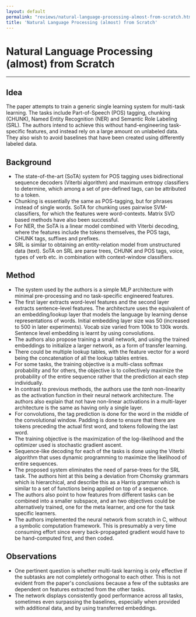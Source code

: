 ```yaml
---
layout: default
permalink: "reviews/natural-language-processing-almost-from-scratch.html"
title: 'Natural Language Processing (almost) from Scratch'
---
```


# Natural Language Processing (almost) from Scratch
---

## Idea

The paper attempts to train a generic single learning system for multi-task learning. The tasks include Part-of-Speech (POS) tagging, chunking (CHUNK), Named Entity Recognition (NER) and Semantic Role Labeling (SRL). The authors intend to achieve this without hand-engineering task-specific features, and instead rely on a large amount on unlabeled data. They also wish to avoid baselines that have been created using differently labeled data.

## Background
* The state-of-the-art (SoTA) system for POS tagging uses bidirectional sequence decoders (Viterbi algorithm) and maximum entropy classifiers to determine, which among a set of pre-defined tags, can be attributed to a token.
* Chunking is essentially the same as POS-tagging, but for phrases instead of single words. SoTA for chunking uses pairwise SVM-classifiers, for which the features were word-contexts. Matrix SVD based methods have also been successful.
* For NER, the SoTA is a linear model combined with Viterbi decoding, where the features include the tokens themselves, the POS tags, CHUNK tags, suffixes and prefixes.
* SRL is similar to obtaining an entity-relation model from unstructured data (text). SoTA on SRL are parse trees, CHUNK and POS tags, voice, types of verb etc. in combination with context-window classifiers.

## Method
* The system used by the authors is a simple MLP architecture with minimal pre-processing and no task-specific engineered features.
* The first layer extracts word-level features and the second layer extracts sentence-level features. The architecture uses the equivalent of an embedding/lookup layer that models the language by learning dense representations of words. Initial embedding layer size was 50 (increased to 500 in later experiments). Vocab size varied from 100k to 130k words. Sentence level embedding is learnt by using convolutions.
* The authors also propose training a small network, and using the trained embeddings to initialize a larger network, as a form of transfer learning.
* There could be multiple lookup tables, with the feature vector for a word being the concatenation of all the lookup tables entries.
* For some tasks, the training objective is a multi-class softmax probability and for others, the objective is to collectively maximize the probability of the entire sequence rather that the prediction at each step individually.
* In contrast to previous methods, the authors use the $tanh$ non-linearity as the activation function in their neural network architecture. The authors also explain that not have non-linear activations in a multi-layer architecture is the same as having only a single layer.
* For convolutions, the tag prediction is done for the word in the middle of the convolutional window. Padding is done to ensure that there are tokens preceding the actual first word, and tokens following the last word.
* The training objective is the maximization of the log-likelihood and the optimizer used is stochastic gradient ascent.
* Sequence-like decoding for each of the tasks is done using the Viterbi algorithm that uses dynamic programming to maximize the likelihood of entire sequences.
* The proposed system eliminates the need of parse-trees for the SRL task. The authors hint at this being a deviation from Chomsky grammars which is hierarchical, and describe this as a Harris grammar which is similar to a set of functions being applied on top of a sequence.
* The authors also point to how features from different tasks can be combined into a smaller subspace, and an two objectives could be alternatively trained, one for the meta learner, and one for the task specific learners.
* The authors implemented the neural network from scratch in C, without a symbolic computation framework. This is presumably a very time consuming effort since every back-propagated gradient would have to be hand-computed first, and then coded.

## Observations
* One pertinent question is whether multi-task learning is only effective if the subtasks are not completely orthogonal to each other. This is not evident from the paper's conclusions because a few of the subtasks are dependent on features extracted from the other tasks.
* The network displays consistently good performance across all tasks, sometimes even surpassing the baselines, especially when provided with additional data, and by using transferred embeddings.
